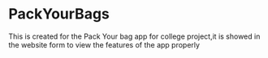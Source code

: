 # PackYourBags
This is created for the Pack Your bag app for college project,it is showed in the website form to view the features of the app properly
